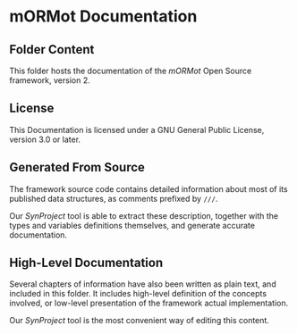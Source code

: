 # mORMot Documentation

## Folder Content

This folder hosts the documentation of the *mORMot* Open Source framework, version 2.

## License

This Documentation is licensed under a GNU General Public License, version 3.0 or later.

## Generated From Source

The framework source code contains detailed information about most of its published data structures, as comments prefixed by `///`.

Our *SynProject* tool is able to extract these description, together with the types and variables definitions themselves, and generate accurate documentation.

## High-Level Documentation

Several chapters of information have also been written as plain text, and included in this folder. It includes high-level definition of the concepts involved, or low-level presentation of the framework actual implementation.

Our *SynProject* tool is the most convenient way of editing this content.